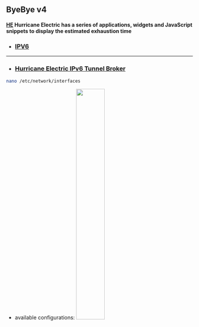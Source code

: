 ## ByeBye v4
#### [HE](https://ipv6.he.net/statistics/) Hurricane Electric has a series of applications, widgets and JavaScript snippets to display the estimated exhaustion time

* ### [IPV6](https://en.wikipedia.org/wiki/IPv6)
---

* ### [Hurricane Electric IPv6 Tunnel Broker](https://tunnelbroker.net/)

```bash
nano /etc/network/interfaces
```
* available configurations:
<img src="" width="40%"></img>
